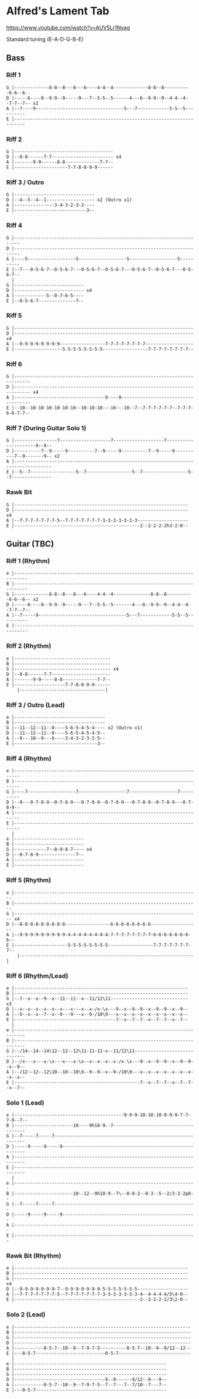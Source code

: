 # Alfred's Lament Tab

<https://www.youtube.com/watch?v=AUV5Lr1Nyag>

Standard tuning (E-A-D-G-B-E)

## Bass

### Riff 1

    G |-------------8-8--8---8---6----4-4--4-------------8-8--8----------6-6--6--
    D |-----6----8--9-9--9-----9---7--5-5--5------4---6--9-9--9--4-4--4--7-7--7-- x2
    A |--7----9---------------------------------5---7------------5-5--5----------
    E |--------------------------------------------------------------------------

### Riff 2

    G |-------------------------------------
    D |--8-8------7-7----------------------- x4
    A |-------9-9------8-8-------------7-7--
    E |--------------------7-7-8-8-9-9------

### Riff 3 / Outro

    G |------------------------------
    D |--4--5--4--1------------------ x2 (Outro x1)
    A |---------------3-4-3-2-3-2----
    E |---------------------------3--

### Riff 4

    G |------------------------------------------------------------------------
    D |------------------------------------------------------------------------
    A |----5------------------5------------------5------------------5----------
    E |--7---0-5-6-7--0-5-6-7---0-5-6-7--0-5-6-7---0-5-6-7--0-5-6-7---0-5-6-7--
      |
    G |--------------------------
    D |-------------------------- x4
    A |------------5--0-7-6-5----
    E |--0-5-6-7--------------7--

### Riff 5

    G |-------------------------------------------------------------------
    D |------------------------------------------------------------------- x4
    A |--9-9-9-9-9-9-9-9-----------------7-7-7-7-7-7-7-7------------------
    E |------------------5-5-5-5-5-5-5-5-----------------7-7-7-7-7-7-7-7--

### Riff 6

    G |----------------------------------------------------------------------------
    D |---------------------------------------------------------------------------- x4
    A |----------------------------------9----9------------------------------------
    E |--10--10-10-10-10-10-10--10-10-10---10---10--7--7-7-7-7-7-7--7-7-7-6-6-7-7--

### Riff 7 (During Guitar Solo 1)

    G |----------------7-------------------7-------------------7---------------------9--9--
    D |----------7--9-----9----------7--9-----9----------7--9-----9----------7--9-------9-- x2
    A |------------------------------------------------------------------------------------
    E |--5--7-----------------5--7-----------------5--7-----------------5--7---------------

### Rawk Bit

    G |-----------------------------------------------------------------
    D |----------------------------------------------------------------- x4
    A |--7-7-7-7-7-7-7-5--7-7-7-7-7-7-7-3-3-3-3-3-3-3-------------------
    E |-----------------------------------------------2--2-2-2-2h3-2-0--

## Guitar (TBC)

### Riff 1 (Rhythm)

    e |---------------------------------------------------------------------------
    B |---------------------------------------------------------------------------
    G |-------------8-8--8---8---6----4-4--4--------------8-8--8----------6-6--6-- x2
    D |-----6----8--9-9--9-----9---7--5-5--5-------4---6--9-9--9--4-4--4--7-7--7--
    A |--7-----9---------------------------------5---7------------5-5--5----------
    E |---------------------------------------------------------------------------

### Riff 2 (Rhythm)

    e |------------------------------------
    B |------------------------------------
    G |------------------------------------ x4
    D |--8-8------7-7----------------------
    A |-------9-9-----8-8-------------7-7--
    E |-------------------7-7-8-8-9-9------
        |--------------------------------|

### Riff 3 / Outro (Lead)

    e |----------------------------------
    B |----------------------------------
    G |--11--12--11--8----5-6-5-4-5-4---- x2 (Outro x1)
    D |--11--12--11--8----5-6-5-4-5-4-5--
    A |--9---10--9---6----3-4-3-2-3-2-5--
    E |-------------------------------3--

### Riff 4 (Rhythm)

    e |------------------------------------------------------------------------
    B |------------------------------------------------------------------------
    G |----7------------------7------------------7------------------7----------
    D |--9---0-7-8-9--0-7-8-9---0-7-8-9--0-7-8-9---0-7-8-9--0-7-8-9---0-7-8-9--
    A |------------------------------------------------------------------------
    E |------------------------------------------------------------------------
      |
    e |--------------------------
    B |--------------------------
    G |------------7--0-9-8-7---- x4
    D |--0-7-8-9--------------7--
    A |--------------------------
    E |--------------------------

### Riff 5 (Rhythm)

    e |---------------------------------------------------------------------
    B |---------------------------------------------------------------------
    G |--------------------------------------------------------------------- x4
    D |--8-8-8-8-8-8-8-8-8-----------------6-6-6-6-6-6-6-6------------------
    A |--9-9-9-9-9-9-9-9-9-4-4-4-4-4-4-4-4-7-7-7-7-7-7-7-7-6-6-6-6-6-6-6-6--
    E |--------------------5-5-5-5-5-5-5-5-----------------7-7-7-7-7-7-7-7--
        |-----------------------------------------------------------------|

### Riff 6 (Rhythm/Lead)

    e |-----------------------------------------------------------------
    B |-----------------------------------------------------------------
    G |--7--x--x--9--x--11--11--x--11/12\11----------------------------- x3
    D |--x--x--x--x--x--x---x---x--x-/x-\x---9--x--9--9--x--9--9--x--9--
    A |--5--x--x--7--x--9---9---x--9-/10\9---x--x--x--x--x--x--x--x--x--
    E |--------------------------------------7--x--7--7--x--7--7--x--7--
      |
    e |--------------------------------------------------------------------------
    B |--------------------------------------------------------------------------
    G |--/14--14--14\12--12--12\11-11-11-x--11/12\11-----------------------------
    D |--/x---x---x-\x---x---x-\x--x--x--x--x-/x-\x---9--x--9--9--x--9--9--x--9--
    A |--/12--12--12\10--10--10\9--9--9--x--9-/10\9---x--x--x--x--x--x--x--x--x--
    E |-----------------------------------------------7--x--7--7--x--7--7--x--7--

### Solo 1 (Lead)

    e |-----------------------------------------9-9-9-10-10-10-9-9-9-7-7-7-9--7--
    B |----------------------10----9h10-9--7-------------------------------------
    G |--7-----7-----7-----------------------------------------------------------
    D |-----9-----9-----9--------------------------------------------------------
    A |--------------------------------------------------------------------------
    E |--------------------------------------------------------------------------
      |
    e |--------------------------------------------------------------------
    B |----------------------10--12--9h10-9--7\--0-0-2--0-3--5--2/3-2-2p0--
    G |--7-----7-----7-----------------------------------------------------
    D |-----9-----9-----9--------------------------------------------------
    A |--------------------------------------------------------------------
    E |--------------------------------------------------------------------

### Rawk Bit (Rhythm)

    e |-----------------------------------------------------------------
    B |-----------------------------------------------------------------
    G |----------------------------------------------------------------- x4
    D |--9-9-9-9-9-9-9-7--9-9-9-9-9-9-9-5-5-5-5-5-5-5-------------------
    A |--7-7-7-7-7-7-7-5--7-7-7-7-7-7-7-3-3-3-3-3-3-3-4--4-4-4-4/5\4-0--
    E |-----------------------------------------------2--2-2-2-2/3\2-0--

### Solo 2 (Lead)

    e |------------------------------------------------------------------
    B |------------------------------------------------------------------
    G |------------------------------------------------------------------
    D |------------------------------------------------------------------
    A |-----------0-5-7--10--9--7-9-7-5----------0-5-7--10--9--9/12--12--
    E |---0-5-7--------------------------0-5-7---------------------------
      |
    e |---------------------------------------------------------
    B |---------------------------------------------------------
    G |---------------------------------------------------------
    D |----------------------------------9--9------9/12--9---9--
    A |-----------0-5-7--10--9--7-9-7-5--7--7---7--7/10--7---7--
    E |---0-5-7-------------------------------------------------
